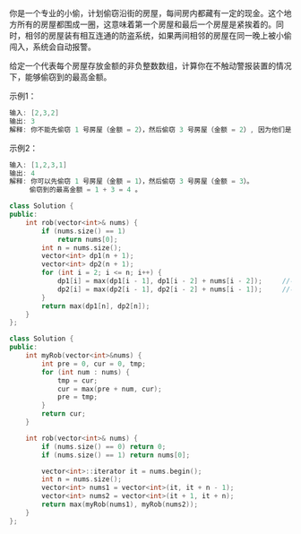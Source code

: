 你是一个专业的小偷，计划偷窃沿街的房屋，每间房内都藏有一定的现金。这个地方所有的房屋都围成一圈，这意味着第一个房屋和最后一个房屋是紧挨着的。同时，相邻的房屋装有相互连通的防盗系统，如果两间相邻的房屋在同一晚上被小偷闯入，系统会自动报警。

给定一个代表每个房屋存放金额的非负整数数组，计算你在不触动警报装置的情况下，能够偷窃到的最高金额。

示例1：
````cpp
输入: [2,3,2]
输出: 3
解释: 你不能先偷窃 1 号房屋（金额 = 2），然后偷窃 3 号房屋（金额 = 2）, 因为他们是相邻的。
````

示例2：
````cpp
输入: [1,2,3,1]
输出: 4
解释: 你可以先偷窃 1 号房屋（金额 = 1），然后偷窃 3 号房屋（金额 = 3）。
     偷窃到的最高金额 = 1 + 3 = 4 。
````

````cpp
class Solution {
public:
    int rob(vector<int>& nums) {
        if (nums.size() == 1)
            return nums[0];
        int n = nums.size();
        vector<int> dp1(n + 1);
        vector<int> dp2(n + 1);
        for (int i = 2; i <= n; i++) {
            dp1[i] = max(dp1[i - 1], dp1[i - 2] + nums[i - 2]);     //不算最后一间房屋
            dp2[i] = max(dp2[i - 1], dp2[i - 2] + nums[i - 1]);     //不算第一间房屋
        }
        return max(dp1[n], dp2[n]);
    }
};
````

````cpp
class Solution {
public:
    int myRob(vector<int>&nums) {
        int pre = 0, cur = 0, tmp;
        for (int num : nums) {
            tmp = cur;
            cur = max(pre + num, cur);
            pre = tmp;
        }
        return cur;
    }

    int rob(vector<int>& nums) {
        if (nums.size() == 0) return 0;
        if (nums.size() == 1) return nums[0];

        vector<int>::iterator it = nums.begin();
        int n = nums.size();
        vector<int> nums1 = vector<int>(it, it + n - 1);
        vector<int> nums2 = vector<int>(it + 1, it + n);
        return max(myRob(nums1), myRob(nums2));
    }
};
````
